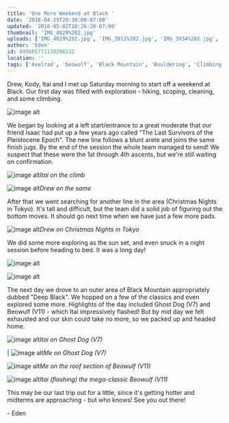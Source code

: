 ```yaml
---
title: 'One More Weekend at Black '
date: '2018-04-29T20:30:00-07:00'
updated: '2018-05-02T18:26:20-07:00'
thumbnail: 'IMG_4029%202.jpg'
uploads: ['IMG_4029%202.jpg', 'IMG_3911%202.jpg', 'IMG_3934%202.jpg', 'IMG_3955%202.jpg', 'IMG_4671.JPG', 'IMG_4679.JPG', 'IMG_3971%202.jpg', 'IMG_3993%202.jpg', 'IMG_4024%202.jpg', 'IMG_4008%202.jpg']
author: 'Eden'
id: 849605771138296132
location: ''
tags: ['Axelrad', 'beowulf', 'Black Mountain', 'Bouldering', 'Climbing', 'granite']
---
```


Drew, Kody, Itai and I met up Saturday morning to start off a weekend at Black. Our first day was filled with exploration - hiking, scoping, cleaning, and some climbing.

![image alt](uploads/IMG_4029%202.jpg)

We began by looking at a left start/entrance to a great moderate that our friend Isaac had put up a few years ago called "The Last Survivors of the Pleistocene Epoch". The new line follows a blunt arete and joins the same finish jugs. By the end of the session the whole team managed to send! We suspect that these were the 1st through 4th ascents, but we're still waiting on confirmation.

![image alt](uploads/IMG_3911%202.jpg)*Itai on the climb*

![image alt](uploads/IMG_3934%202.jpg)*Drew on the same*

After that we went searching for another line in the area (Christmas Nights in Tokyo). It's tall and difficult, but the team did a solid job of figuring out the bottom moves. It should go next time when we have just a few more pads.

![image alt](uploads/IMG_3955%202.jpg)*Drew on Christmas Nights in Tokyo*

We did some more exploring as the sun set, and even snuck in a night session before heading to bed. It was a long day!

![image alt](uploads/IMG_4671.JPG)

![image alt](uploads/IMG_4679.JPG)

The next day we drove to an outer area of Black Mountain appropriately dubbed "Deep Black". We hopped on a few of the classics and even explored some more. Highlights of the day included Ghost Dog (V7) and Beowulf (V11) - which Itai impressively flashed! But by mid day we felt exhausted and our skin could take no more, so we packed up and headed home.

![image alt](uploads/IMG_3971%202.jpg)*Itai on Ghost Dog (V7)*

| ![image alt](uploads/IMG_3993%202.jpg)*Me on Ghost Dog (V7)*

![image alt](uploads/IMG_4024%202.jpg)*Me on the roof section of Beowulf (V11)*

![image alt](uploads/IMG_4008%202.jpg)*Itai (flashing) the mega-classic Beowulf (V11)*

This may be our last trip out for a little, since it's getting hotter and midterms are approaching - but who knows! See you out there!

\- Eden
